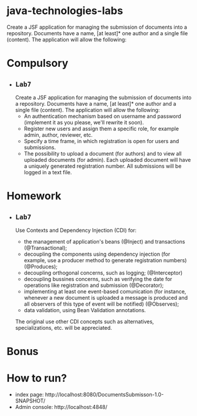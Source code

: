 # java-technologies-labs
Create a JSF application for managing the submission of documents into a repository. Documents have a name, [at least]* one author and a single file (content).
The application will allow the following:
# Compulsory
- `Lab7`
  - 
  Create a JSF application for managing the submission of documents into a repository. Documents have a name, [at least]* one author and a single file (content).
The application will allow the following:
  - An authentication mechanism based on username and password (implement it as you please, we'll rewrite it soon).
  - Register new users and assign them a specific role, for example admin, author, reviewer, etc.
  - Specify a time frame, in which registration is open for users and submissions.
  - The possibility to upload a document (for authors) and to view all uploaded documents (for admin). Each uploaded document will have a uniquely generated registration number. All submissions will be logged in a text file.
# Homework
- `Lab7`
  - 
  Use Contexts and Dependency Injection (CDI) for:
  - the management of application's beans (@Inject) and transactions (@Transactional);
  - decoupling the components using dependency injection (for example, use a producer method to generate registration numbers) (@Produces);
  - decoupling orthogonal concerns, such as logging; (@Interceptor)
  - decoupling bussines concerns, such as verifying the date for operations like registration and submission (@Decorator);
  - implementing at least one event-based comunication (for instance, whenever a new document is uploaded a message is produced and all observers of this type of event will be notified) (@Observes);
  - data validation, using Bean Validation annotations.
  
  The original use other CDI concepts such as alternatives, specializations, etc. will be appreciated.

# Bonus


# How to run?

- index page:
  http://localhost:8080/DocumentsSubmisson-1.0-SNAPSHOT/
- Admin console:
  http://localhost:4848/

